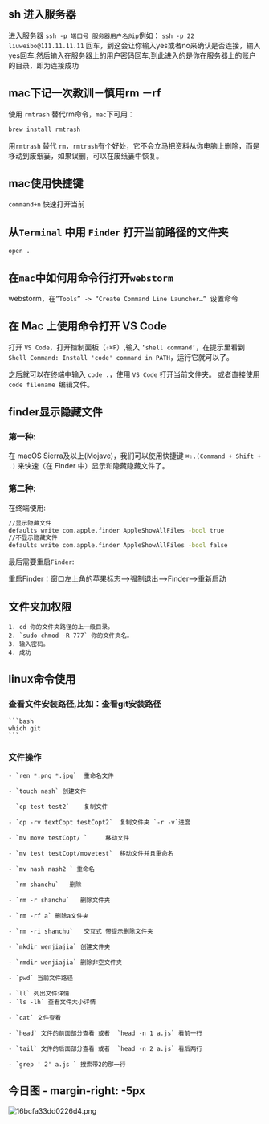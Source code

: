 ## sh 进入服务器

进入服务器 `ssh -p 端口号 服务器用户名@ip`例如： `ssh -p 22 liuweibo@111.11.11.11`
回车，到这会让你输入yes或者no来确认是否连接，输入yes回车,然后输入在服务器上的用户密码回车,到此进入的是你在服务器上的账户的目录，即为连接成功

## mac下记一次教训－慎用rm －rf

使用 `rmtrash` 替代rm命令，`mac`下可用：

```sh
brew install rmtrash
```

用`rmtrash` 替代 `rm`，`rmtrash`有个好处，它不会立马把资料从你电脑上删除，而是移动到废纸篓，如果误删，可以在废纸篓中恢复。

## mac使用快捷键
`command+n` 快速打开当前

## 从`Terminal` 中用 `Finder` 打开当前路径的文件夹

`open .`

## 在`mac`中如何用命令行打开`webstorm`

webstorm，在`”Tools” -> “Create Command Line Launcher…” `设置命令

## 在 Mac 上使用命令打开 VS Code
打开 `VS Code`，打开控制面板（`⇧⌘P`）,输入 `‘shell command’`，在提示里看到 `Shell Command: Install 'code' command in PATH`，运行它就可以了。

之后就可以在终端中输入 `code .`，使用 `VS Code` 打开当前文件夹。
或者直接使用 `code filename `编辑文件。



## finder显示隐藏文件
### 第一种:
在 macOS Sierra及以上(Mojave)，我们可以使用快捷键 `⌘⇧.(Command + Shift + .)` 来快速（在 Finder 中）显示和隐藏隐藏文件了。
###  第二种:
在终端使用:

```bash
//显示隐藏文件
defaults write com.apple.finder AppleShowAllFiles -bool true
//不显示隐藏文件
defaults write com.apple.finder AppleShowAllFiles -bool false

```
最后需要重启`Finder`:

重启Finder：窗口左上角的苹果标志-->强制退出-->Finder-->重新启动



## 文件夹加权限
	1. cd 你的文件夹路径的上一级目录。
	2. `sudo chmod -R 777` 你的文件夹名。
	3. 输入密码。
	4. 成功
## linux命令使用
### 查看文件安装路径,比如：查看git安装路径
    ```bash
    which git
    ```
### 文件操作
    - `ren *.png *.jpg`  重命名文件

    - `touch nash` 创建文件

    - `cp test test2`    复制文件

    - `cp -rv textCopt testCopt2`  复制文件夹 `-r -v`进度

    - `mv move testCopt/ `     移动文件

    - `mv test testCopt/movetest`  移动文件并且重命名

    - `mv nash nash2 ` 重命名

    - `rm shanchu`   删除

    - `rm -r shanchu`   删除文件夹

    - `rm -rf a` 删除a文件夹

    - `rm -ri shanchu`   交互式 带提示删除文件夹

    - `mkdir wenjiajia` 创建文件夹

    - `rmdir wenjiajia` 删除非空文件夹

    - `pwd` 当前文件路径

    - `ll` 列出文件详情
    - `ls -lh` 查看文件大小详情

    - `cat` 文件查看

    - `head` 文件的前面部分查看 或者  `head -n 1 a.js` 看前一行

    - `tail` 文件的后面部分查看 或者  `head -n 2 a.js` 看后两行

    - `grep ' 2' a.js ` 搜索带2的那一行

## 今日图 - margin-right: -5px
![16bcfa33dd0226d4.png](../../images/16bcfa33dd0226d4.png)
